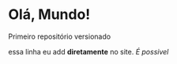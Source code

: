 # Olá, Mundo!
 Primeiro repositório versionado
 
 essa linha eu add **diretamente** no site. *É possivel*
